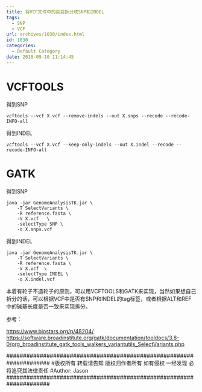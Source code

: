 ```yaml
---
title: 将VCF文件中的突变拆分成SNP和INDEL
tags:
  - SNP
  - VCF
url: archives/1030/index.html
id: 1030
categories:
  - Default Category
date: 2018-09-10 11:14:45
---
```


# VCFTOOLS

得到SNP

```
vcftools --vcf X.vcf --remove-indels --out X.snps --recode --recode-INFO-all
```

得到INDEL

```
vcftools --vcf X.vcf --keep-only-indels --out X.indel --recode --recode-INFO-all
```



# GATK

得到SNP

```
java -jar GenomeAnalysisTK.jar \
    -T SelectVariants \
    -R reference.fasta \
    -V X.vcf   \
    -selectType SNP \
    -o X.snps.vcf
```




得到INDEL

```
java -jar GenomeAnalysisTK.jar \
    -T SelectVariants \
    -R reference.fasta \
    -V X.vcf  \
    -selectType INDEL \
    -o X.indel.vcf
```




本着有轮子不造轮子的原则，可以用VCFTOOLS和GATK来实现，当然如果想自己拆分的话，可以根据VCF中是否有SNP和INDEL的tag标签，或者根据ALT和REF中的碱基长度是否一致来实现拆分。

参考：

https://www.biostars.org/p/48204/
https://software.broadinstitute.org/gatk/documentation/tooldocs/3.8-0/org_broadinstitute_gatk_tools_walkers_variantutils_SelectVariants.php

\#####################################################################
\#版权所有 转载请告知 版权归作者所有 如有侵权 一经发现 必将追究其法律责任
\#Author: Jason
\#####################################################################